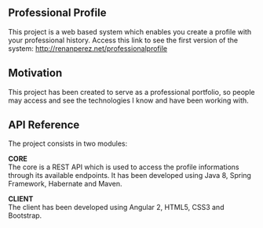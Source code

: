 ## Professional Profile

This project is a web based system which enables you create a profile with your professional history.
Access this link to see the first version of the system: http://renanperez.net/professionalprofile

## Motivation

This project has been created to serve as a professional portfolio, so people may access and see the technologies I know and have been working with.

## API Reference

The project consists in two modules:

<strong>CORE</strong>
<br>
The core is a REST API which is used to access the profile informations through its available endpoints. It has been developed using Java 
8, Spring Framework, Habernate and Maven.

<strong>CLIENT</strong>
<br>
The client has been developed using Angular 2, HTML5, CSS3 and Bootstrap.

